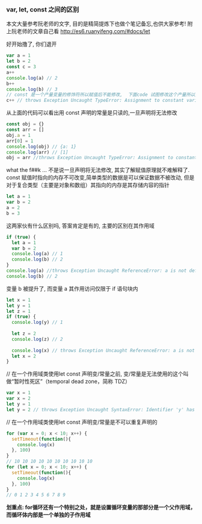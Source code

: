 ### var, let, const 之间的区别
本文大量参考阮老师的文字, 目的是精简提炼下也做个笔记备忘,也供大家参考!
附上阮老师的文章自己看
http://es6.ruanyifeng.com/#docs/let

好开始撸了, 你们退开

```javascript
var a = 1
let b = 2
const c = 3
a++
console.log(a) // 2
b++
console.log(b) // 3
// const 是一个产量变量的修饰符所以赋值后不能修改,  下面code 试图修改这个产量所以抛出异常
c++ // throws Exception Uncaught TypeError: Assignment to constant variable.
```
从上面的代码可以看出用 const 声明的常量是只读的,一旦声明将无法修改

```javascript
const obj = {}
const arr = []
obj.a = 1
arr[0] = 1
console.log(obj) // {a: 1}
console.log(arr) // [1]
obj = arr //throws Exception Uncaught TypeError: Assignment to constant variable.
```
what the f##k ...
不是说一旦声明将无法修改, 其实了解赋值原理就不难解释了.
const 赋值时指向的内存不可改变,简单类型的数据是可以保证数据不被改动, 但是对于复合类型（主要是对象和数组）其指向的内存是其存储内容的指针

```javascript
let a = 1
var b = 2
a = 2
b = 3
```
这两家伙有什么区别吗, 答案肯定是有的, 主要的区别在其作用域

```javascript
if (true) {
  let a = 1
  var b = 2
  console.log(a) // 1
  console.log(b) // 2
}
console.log(a) //throws Exception Uncaught ReferenceError: a is not defined
console.log(b) // 2
```
变量 b 被提升了, 而变量 a 其作用访问仅限于 if 语句块内

```javascript
let x = 1
let y = 1
let z = 1
if (true) {
  console.log(y) // 1
 
  let z = 2
  console.log(z) // 2
 
  console.log(x) // throws Exception Uncaught ReferenceError: a is not defined
  let x = 2
}

```
// 在一个作用域类使用let const 声明变/常量之前, 变/常量是无法使用的这个叫做“暂时性死区”（temporal dead zone，简称 TDZ）

```javascript
var x = 1
var x = 2
let y = 1
let y = 2 // throws Exception Uncaught SyntaxError: Identifier 'y' has already been declared
```
// 在一个作用域类使用let const 声明变/常量是不可以重复声明的

```javascript
for (var x = 0; x < 10; x++) {
  setTimeout(function(){
    console.log(x)
  }, 100)
}
// 10 10 10 10 10 10 10 10 10 10
for (let x = 0; x < 10; x++) {
  setTimeout(function(){
    console.log(x)
  }, 100)
}
// 0 1 2 3 4 5 6 7 8 9
```
**划重点: for循环还有一个特别之处，就是设置循环变量的那部分是一个父作用域，而循环体内部是一个单独的子作用域**